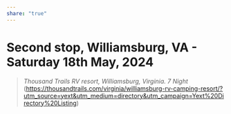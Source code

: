 ```yaml
---
share: "true"
---
```

<!--
published: 2024-05-25
image: https://library.wamphlett.net/photos/vamphlett/blog/header.jpg
title: Second stop, Williamsburg, VA - Saturday 18th May, 2024
slug: May18
next: Myrtle Beach, SC
-->
# Second stop, Williamsburg, VA - Saturday 18th May, 2024

> *Thousand Trails RV resort, Williamsburg, Virginia. 
> 7 Night* (https://thousandtrails.com/virginia/williamsburg-rv-camping-resort/?utm_source=yext&utm_medium=directory&utm_campaign=Yext%20Directory%20Listing)
















